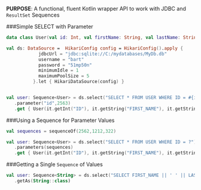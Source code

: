 
**PURPOSE**: A functional, fluent Kotlin wrapper API to work with JDBC and `ResultSet` Sequences

###Simple SELECT with Parameter
```kotlin
data class User(val id: Int, val firstName: String, val lastName: String)

val ds: DataSource =  HikariConfig config = HikariConfig().apply {    
	        jdbcUrl = "jdbc:sqlite://C:/mydatabases/MyDb.db"
	        username = "bart"
	        password = "51mp50n"
	        minimumIdle = 1    
	        maximumPoolSize = 5 
          }.let { HikariDataSource(config) }


val user: Sequence<User> = ds.select("SELECT * FROM USER WHERE ID = #{id}")
   .parameter("id",2563)
   .get { User(it.getInt("ID"), it.getString("FIRST_NAME"), it.getString("LAST_NAME") } 

```

###Using a Sequence for Parameter Values

```kotlin
val sequences = sequenceOf(2562,1212,322)

val user: Sequence<User> = ds.select("SELECT * FROM USER WHERE ID = ?")
   .parameters(sequences)
   .get { User(it.getInt("ID"), it.getString("FIRST_NAME"), it.getString("LAST_NAME") } 

```
###Getting a Single `Sequence` of Values


```kotlin
val user: Sequence<String> = ds.select("SELECT FIRST_NAME || ' ' || LAST_NAME FROM USER")
   .getAs(String::class)
```

